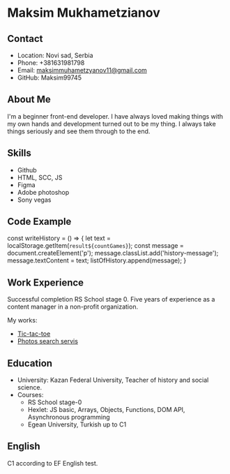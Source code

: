 # Maksim Mukhametzianov

## Contact

- Location: Novi sad, Serbia
- Phone: +381631981798
- Email: maksimmuhametzyanov11@gmail.com
- GitHub: Maksim99745

## About Me

I'm a beginner front-end developer. I have always loved making things with my own hands and development turned out to be my thing. I always take things seriously and see them through to the end.

## Skills

- Github
- HTML, SCC, JS
- Figma
- Adobe photoshop
- Sony vegas

## Code Example

const writeHistory = () => {
    let text = localStorage.getItem(`result${countGames}`);
    const message = document.createElement('p');
    message.classList.add('history-message');
    message.textContent = text;
    listOfHistory.append(message);
}

## Work Experience

Successful completion RS School stage 0. Five years of experience as a content manager in a non-profit organization.

My works:
- [Tic-tac-toe](https://rolling-scopes-school.github.io/maksim99745-JSFEPRESCHOOL2023Q2/tic-tac-toe/)
- [Photos search servis](https://rolling-scopes-school.github.io/maksim99745-JSFEPRESCHOOL2023Q2/image-galery/)

## Education

- University: Kazan Federal University, Teacher of history and social science.
- Courses:
    + RS School stage-0
    + Hexlet: JS basic, Arrays, Objects, Functions, DOM API, Asynchronous programming
    + Egean University, Turkish up to C1

## English

C1 according to EF English test.